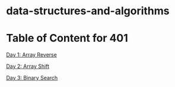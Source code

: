 # data-structures-and-algorithms

# Table of Content for 401
[Day 1: Array Reverse](code401challenges/otherReadmes/reverseREADME.md)

[Day 2: Array Shift](code401challenges/otherReadmes/shiftREADME.md)

[Day 3: Binary Search](code401challenges/otherReadmes/array-binary-search.jpg)
